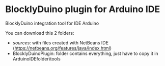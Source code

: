 # BlocklyDuino plugin for Arduino IDE

BlocklyDuino integration tool for IDE Arduino

You can download this 2 folders:

-   *sources*: with files created with NetBeans IDE (https://netbeans.org/features/java/index.html)
-   BlocklyDuinoPlugin: folder contains everything, just have to copy it in ArduinoIDEfolder\tools
